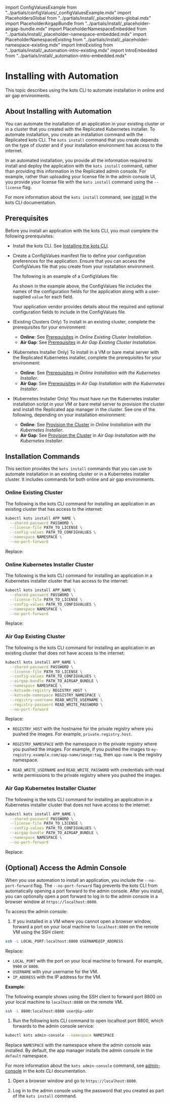 import ConfigValuesExample from "../partials/configValues/_configValuesExample.mdx"
import PlaceholdersGlobal from "../partials/install/_placeholders-global.mdx"
import PlaceholderAirgapBundle from "../partials/install/_placeholder-airgap-bundle.mdx"
import PlaceholderNamespaceEmbedded from "../partials/install/_placeholder-namespace-embedded.mdx"
import PlaceholderNamespaceExisting from "../partials/install/_placeholder-namespace-existing.mdx"
import IntroExisting from "../partials/install/_automation-intro-existing.mdx"
import IntroEmbedded from "../partials/install/_automation-intro-embedded.mdx"

# Installing with Automation

This topic describes using the kots CLI to automate installation in online and air gap environments.

## About Installing with Automation

You can automate the installation of an application in your existing cluster or in a cluster that you created with the Replicated Kubernetes installer. To automate installation, you create an installation command with the Replicated kots CLI. The `kots install` command that you create depends on the type of cluster and if your installation environment has access to the internet.

In an automated installation, you provide all the information required to install and deploy the application with the `kots install` command, rather than providing this information in the Replicated admin console. For example, rather than uploading your license file in the admin console UI, you provide your license file with the `kots install` command using the `--license` flag. 

For more information about the `kots install` command, see [install](/reference/kots-cli-install) in the kots CLI documentation.

## Prerequisites

Before you install an application with the kots CLI, you must complete the following prerequisites:

* Install the kots CLI. See [Installing the kots CLI](/reference/kots-cli-getting-started).

* Create a ConfigValues manifest file to define your configuration preferences for the application. Ensure that you can access the ConfigValues file that you create from your installation environment.

  The following is an example of a ConfigValues file:

  <ConfigValuesExample/>

  As shown in the example above, the ConfigValues file includes the names of the configuration fields for the application along with a user-supplied `value` for each field.

  Your application vendor provides details about the required and optional configuration fields to include in the ConfigValues file.
  

* (Existing Clusters Only) To install in an existing cluster, complete the prerequisites for your environment: 
  * **Online**: See [Prerequisites](installing-existing-cluster#prerequisites) in _Online Existing Cluster Installation_.
  * **Air Gap**: See [Prerequisites](installing-existing-cluster-airgapped#prerequisites) in _Air Gap Existing Cluster Installation_.

* (Kubernetes Installer Only) To install in a VM or bare metal server with the Replicated Kubernetes installer, complete the prerequisites for your environment: 
  * **Online**: See [Prerequisites](installing-embedded-cluster#prerequisites) in _Online Installation with the Kubernetes Installer_.
  * **Air Gap**: See [Prerequisites](installing-embedded-airgapped#prerequisites) in _Air Gap Installation with the Kubernetes Installer_.

* (Kubernetes Installer Only) You must have run the Kubernetes installer installation script in your VM or bare metal server to provision the cluster and install the Replicated app manager in the cluster. See one of the following, depending on your installation environment:
  * **Online**: See [Provision the Cluster](installing-embedded-cluster#provision-cluster) in _Online Installation with the Kubernetes Installer_.
  * **Air Gap**: See [Provision the Cluster](installing-embedded-airgapped#air-gap) in _Air Gap Installation with the Kubernetes Installer_. 
## Installation Commands

This section provides the `kots install` commands that you can use to automate installation in an existing cluster or in a Kubernetes installer cluster. It includes commands for both online and air gap environments.

### Online Existing Cluster

<IntroExisting/>

The following is the kots CLI command for installing an application in an existing cluster that has access to the internet:

```bash 
kubectl kots install APP_NAME \
  --shared-password PASSWORD \
  --license-file PATH_TO_LICENSE \
  --config-values PATH_TO_CONFIGVALUES \
  --namespace NAMESPACE \
  --no-port-forward
```
Replace:

<PlaceholdersGlobal/>

<PlaceholderNamespaceExisting/>

### Online Kubernetes Installer Cluster

<IntroEmbedded/>

The following is the kots CLI command for installing an application in a Kubernetes installer cluster that has access to the internet:

```bash
kubectl kots install APP_NAME \
  --shared-password PASSWORD \
  --license-file PATH_TO_LICENSE \
  --config-values PATH_TO_CONFIGVALUES \
  --namespace NAMESPACE \
  --no-port-forward
```

Replace:

<PlaceholdersGlobal/>

<PlaceholderNamespaceEmbedded/>

### Air Gap Existing Cluster 

<IntroExisting/>

The following is the kots CLI command for installing an application in an existing cluster that does not have access to the internet:

```bash
kubectl kots install APP_NAME \
  --shared-password PASSWORD \
  --license-file PATH_TO_LICENSE \
  --config-values PATH_TO_CONFIGVALUES \
  --airgap-bundle PATH_TO_AIRGAP_BUNDLE \
  --namespace NAMESPACE \
  --kotsadm-registry REGISTRY_HOST \
  --kotsadm-namespace REGISTRY_NAMESPACE \
  --registry-username READ_WRITE_USERNAME \
  --registry-password READ_WRITE_PASSWORD \
  --no-port-forward
```

Replace:

<PlaceholdersGlobal/>

<PlaceholderAirgapBundle/>

<PlaceholderNamespaceExisting/>

* `REGISTRY_HOST` with the hostname for the private registry where you pushed the images. For example, `private.registry.host`.

* `REGISTRY_NAMESPACE` with the namespace in the private registry where you pushed the images. For example, if you pushed the images to `my-registry.example.com/app-name/image:tag`, then `app-name` is the registry namespace.

* `READ_WRITE_USERNAME` and `READ_WRITE_PASSWORD` with credentials with read write permissions to the private registry where you pushed the images.

### Air Gap Kubernetes Installer Cluster

<IntroEmbedded/>

The following is the kots CLI command for installing an application in a Kubernetes installer cluster that does not have access to the internet:

```bash
kubectl kots install APP_NAME \
  --shared-password PASSWORD \
  --license-file PATH_TO_LICENSE \
  --config-values PATH_TO_CONFIGVALUES \
  --airgap-bundle PATH_TO_AIRGAP_BUNDLE \
  --namespace NAMESPACE \
  --no-port-forward
```

Replace:

<PlaceholdersGlobal/>

<PlaceholderAirgapBundle/>

<PlaceholderNamespaceEmbedded/>

## (Optional) Access the Admin Console

When you use automation to install an application, you include the `--no-port-forward` flag. The `--no-port-forward` flag prevents the kots CLI from automatically opening a port forward to the admin console. After you install, you can optionally open a port forward to log in to the admin console in a browser window at `https://localhost:8800`.

To access the admin console:

1. If you installed in a VM where you cannot open a browser window, forward a port on your local machine to `localhost:8800` on the remote VM using the SSH client:

  ```bash
  ssh -L LOCAL_PORT:localhost:8800 USERNAME@IP_ADDRESS
  ```
  Replace:
   * `LOCAL_PORT` with the port on your local machine to forward. For example, `9900` or `8800`.
   * `USERNAME` with your username for the VM.
   * `IP_ADDRESS` with the IP address for the VM.

  **Example**:

  The following example shows using the SSH client to forward port 8800 on your local machine to `localhost:8800` on the remote VM.
  
  ```bash
  ssh -L 8800:localhost:8800 user@ip-addr
  ```

1. Run the following kots CLI command to open localhost port 8800, which forwards to the admin console service:

  ```bash
  kubectl kots admin-console --namespace NAMESPACE
  ```
  Replace `NAMESPACE` with the namespace where the admin console was installed. By default, the app manager installs the admin console in the `default` namespace.

  For more information about the `kots admin-console` command, see [admin-console](/reference/kots-cli-admin-console-index) in the _kots CLI_ documentation.

1. Open a browser window and go to `https://localhost:8800`.

1. Log in to the admin console using the password that you created as part of the `kots install` command.